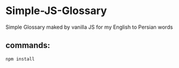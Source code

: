 # Simple-JS-Glossary

Simple Glossary maked by vanilla JS for my English to Persian words

## commands:

`npm install`
